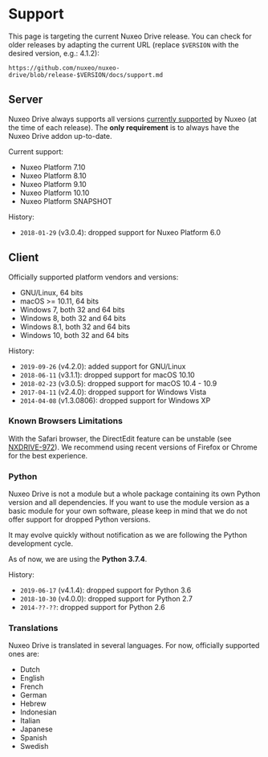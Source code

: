 # Support

This page is targeting the current Nuxeo Drive release. You can check for older releases by adapting the current URL (replace `$VERSION` with the desired version, e.g.: 4.1.2):

```
https://github.com/nuxeo/nuxeo-drive/blob/release-$VERSION/docs/support.md
```

## Server

Nuxeo Drive always supports all versions [currently supported](https://www.nuxeo.com/legal/supported-versions/) by Nuxeo (at the time of each release).
The **only requirement** is to always have the Nuxeo Drive addon up-to-date.

Current support:

- Nuxeo Platform 7.10
- Nuxeo Platform 8.10
- Nuxeo Platform 9.10
- Nuxeo Platform 10.10
- Nuxeo Platform SNAPSHOT

History:

- `2018-01-29` (v3.0.4): dropped support for Nuxeo Platform 6.0

## Client

Officially supported platform vendors and versions:

- GNU/Linux, 64 bits
- macOS >= 10.11, 64 bits
- Windows 7, both 32 and 64 bits
- Windows 8, both 32 and 64 bits
- Windows 8.1, both 32 and 64 bits
- Windows 10, both 32 and 64 bits

History:

- `2019-09-26` (v4.2.0): added support for GNU/Linux
- `2018-06-11` (v3.1.1): dropped support for macOS 10.10
- `2018-02-23` (v3.0.5): dropped support for macOS 10.4 - 10.9
- `2017-04-11` (v2.4.0): dropped support for Windows Vista
- `2014-04-08` (v1.3.0806): dropped support for Windows XP

### Known Browsers Limitations

With the Safari browser, the DirectEdit feature can be unstable (see [NXDRIVE-972](https://jira.nuxeo.com/browse/NXDRIVE-972)).
We recommend using recent versions of Firefox or Chrome for the best experience.

### Python

Nuxeo Drive is not a module but a whole package containing its own Python version and all dependencies.
If you want to use the module version as a basic module for your own software, please keep in mind that we do not offer support for dropped Python versions.

It may evolve quickly without notification as we are following the Python development cycle.

[//]: # (XXX_PYTHON)

As of now, we are using the __Python 3.7.4__.

History:

- `2019-06-17` (v4.1.4): dropped support for Python 3.6
- `2018-10-30` (v4.0.0): dropped support for Python 2.7
- `2014-??-??`: dropped support for Python 2.6


### Translations

Nuxeo Drive is translated in several languages. For now, officially supported ones are:

- Dutch
- English
- French
- German
- Hebrew
- Indonesian
- Italian
- Japanese
- Spanish
- Swedish
